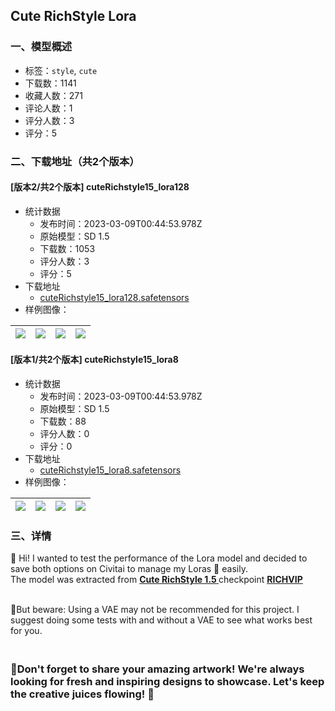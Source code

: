 ## Cute RichStyle Lora
### 一、模型概述

- 标签：`style`, `cute`
- 下载数：1141
- 收藏人数：271
- 评论人数：1
- 评分人数：3
- 评分：5

### 二、下载地址（共2个版本）

#### [版本2/共2个版本] cuteRichstyle15_lora128

- 统计数据
  - 发布时间：2023-03-09T00:44:53.978Z
  - 原始模型：SD 1.5
  - 下载数：1053
  - 评分人数：3
  - 评分：5
- 下载地址
  - [cuteRichstyle15_lora128.safetensors](https://civitai.com/api/download/models/20389)
- 样例图像：

| <img src="https://image.civitai.com/xG1nkqKTMzGDvpLrqFT7WA/dd933aee-fb0f-411c-09dd-25de99e53d00/width=450/216745.jpeg" /> | <img src="https://image.civitai.com/xG1nkqKTMzGDvpLrqFT7WA/e8a991aa-fb68-4388-b5f2-b1af1f0aec00/width=450/215940.jpeg" /> | <img src="https://image.civitai.com/xG1nkqKTMzGDvpLrqFT7WA/a3f9b566-fe1b-4069-8f79-51a26519a900/width=450/216673.jpeg" /> | <img src="https://image.civitai.com/xG1nkqKTMzGDvpLrqFT7WA/9a9fb1a3-c493-41f8-442e-ab1d447d5300/width=450/216674.jpeg" /> |
| ---- | ---- | ---- | ---- |

#### [版本1/共2个版本] cuteRichstyle15_lora8

- 统计数据
  - 发布时间：2023-03-09T00:44:53.978Z
  - 原始模型：SD 1.5
  - 下载数：88
  - 评分人数：0
  - 评分：0
- 下载地址
  - [cuteRichstyle15_lora8.safetensors](https://civitai.com/api/download/models/20390)
- 样例图像：

| <img src="https://image.civitai.com/xG1nkqKTMzGDvpLrqFT7WA/8aaf0a71-c422-409c-9a90-72f2904d8700/width=450/216678.jpeg" /> | <img src="https://image.civitai.com/xG1nkqKTMzGDvpLrqFT7WA/e81257e7-beed-4242-cc85-5129222a9300/width=450/215941.jpeg" /> | <img src="https://image.civitai.com/xG1nkqKTMzGDvpLrqFT7WA/2316c78e-e44c-4928-131c-afb5964eaf00/width=450/216679.jpeg" /> | <img src="https://image.civitai.com/xG1nkqKTMzGDvpLrqFT7WA/695d5910-a750-4941-8862-d5d64e0bf100/width=450/216686.jpeg" /> |
| ---- | ---- | ---- | ---- |


### 三、详情
<p>👋 Hi! I wanted to test the performance of the Lora model and decided to save both options on Civitai to manage my Loras 📝 easily.<br />The model was extracted from <a target="_blank" rel="ugc" href="https://civitai.com/models/4701/cute-richstyle-15"><strong>Cute RichStyle 1.5</strong></a><a target="_blank" rel="ugc" href="https://civitai.com/models/2856/synthpunk-search"><strong> </strong></a>checkpoint <a target="_blank" rel="ugc" href="https://civitai.com/user/RICHVIP"><strong><u>RICHVIP</u></strong></a></p><p><br />🚫But beware: Using a VAE may not be recommended for this project. I suggest doing some tests with and without a VAE to see what works best for you.<br /></p><h3><br />🌟Don't forget to share your amazing artwork! We're always looking for fresh and inspiring designs to showcase. Let's keep the creative juices flowing! 🎨</h3>